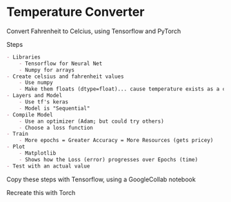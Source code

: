 # Temperature Converter

Convert Fahrenheit to Celcius, using Tensorflow and PyTorch

Steps 

```md
- Libraries
    - Tensorflow for Neural Net
    - Numpy for arrays
- Create celsius and fahrenheit values
    - Use numpy
    - Make them floats (dtype=float)... cause temperature exists as a continuum, therefore it needs decimals
- Layers and Model
    - Use tf's keras
    - Model is "Sequential"
- Compile Model
    - Use an optimizer (Adam; but could try others)
    - Choose a loss function
- Train
    - More epochs = Greater Accuracy = More Resources (gets pricey)
- Plot
    - Matplotlib
    - Shows how the Loss (error) progresses over Epochs (time)
- Test with an actual value
```
 
 Copy these steps with Tensorflow, using a GoogleCollab notebook

 Recreate this with Torch
